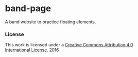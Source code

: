 # band-page
A band website to practice floating elements.
### License

This work is licensed under a [Creative Commons Attribution 4.0 International License.](http://creativecommons.org/licenses/by/4.0/) 2016
